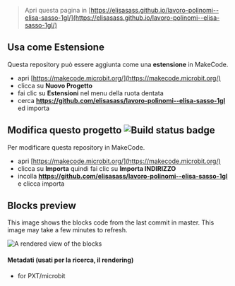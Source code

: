 
> Apri questa pagina in [https://elisasass.github.io/lavoro-polinomi--elisa-sasso-1gl/](https://elisasass.github.io/lavoro-polinomi--elisa-sasso-1gl/)

## Usa come Estensione

Questa repository può essere aggiunta come una **estensione** in MakeCode.

* apri [https://makecode.microbit.org/](https://makecode.microbit.org/)
* clicca su **Nuovo Progetto**
* fai clic su **Estensioni** nel menu della ruota dentata
* cerca **https://github.com/elisasass/lavoro-polinomi--elisa-sasso-1gl** ed importa

## Modifica questo progetto ![Build status badge](https://github.com/elisasass/lavoro-polinomi--elisa-sasso-1gl/workflows/MakeCode/badge.svg)

Per modificare questa repository in MakeCode.

* apri [https://makecode.microbit.org/](https://makecode.microbit.org/)
* clicca su **Importa** quindi fai clic su **Importa INDIRIZZO**
* incolla **https://github.com/elisasass/lavoro-polinomi--elisa-sasso-1gl** e clicca importa

## Blocks preview

This image shows the blocks code from the last commit in master.
This image may take a few minutes to refresh.

![A rendered view of the blocks](https://github.com/elisasass/lavoro-polinomi--elisa-sasso-1gl/raw/master/.github/makecode/blocks.png)

#### Metadati (usati per la ricerca, il rendering)

* for PXT/microbit
<script src="https://makecode.com/gh-pages-embed.js"></script><script>makeCodeRender("{{ site.makecode.home_url }}", "{{ site.github.owner_name }}/{{ site.github.repository_name }}");</script>
